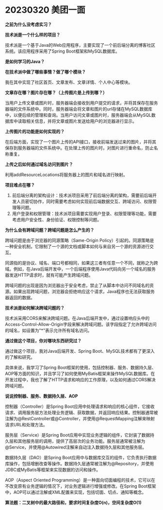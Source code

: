 # 20230320 美团一面

**之前为什么没考虑实习？**

**技术派是一个什么样的项目？**

技术派是一个基于Java的Web应用程序，主要实现了一个前后端分离的博客社区系统。该应用程序采用了Spring Boot框架和MySQL数据库。

**是如何学习的Java？**

**在技术派中做了哪些事情？做了哪个模块？**

我在其中实现了社区首页、文章发布、文章详情、个人中心等模块。

**文章存在哪？图片存在哪？（上传图片是上传到哪？）**

当用户上传文章或图片时，服务器端会接收到用户提交的请求，并将其保存在服务器端的文件系统中。同时，服务器端会将文章和图片的url存储在MySQL数据库中，以便后续的管理和查询。当用户访问文章或图片时，服务器端会从MySQL数据库中读取相关信息，并将文章或图片发送给用户的浏览器进行显示。

**上传图片的功能是如何实现的？**

在后端方面，实现了一个图片上传的API接口，接收前端发送过来的图片，并将其保存到服务器端的文件系统中。在处理上传的图片时，对图片进行重命名，防止名称重复。

**上传之后如何通过域名访问到图片？**

利用addResourceLocations将服务器上的图片和域名进行映射。

**项目难点在哪？**

1. 前后端分离的架构设计：技术派项目采用了前后端分离的架构，需要前后端开发人员密切协作，同时需要考虑如何实现前后端数据交互、跨域访问、权限管理等问题。
2. 用户登录和权限管理：技术派项目需要实现用户登录、权限管理等功能，需要考虑用户安全性、身份验证、权限控制等问题。

**为什么会有跨域问题？跨域问题是怎么产生的？**

跨域问题是由于浏览器的同源策略（Same-Origin Policy）引起的。同源策略是一种安全机制，它限制了一个源的文档或脚本如何与来自另一个源的资源进行交互。

同源指的是协议、域名、端口号都相同，如果这三者有任意一个不同，就称之为跨域。例如，在Java后端开发中，一个后端程序使用Java代码向另一个域名的服务器发送HTTP请求时，就有可能产生跨域问题。

跨域问题的出现是因为浏览器出于安全考虑，禁止了从脚本中访问不同域名的资源。如果出现跨域问题，浏览器会拒绝响应这个请求，Java程序也无法获取服务器返回的数据。

**技术派是如何解决跨域问题的？**

技术派采用CORS来解决跨域问题。在Java后端开发中，通过设置响应头中的Access-Control-Allow-Origin字段来解决跨域问题。该字段指定了允许跨域访问的域名，如设置为"*"表示允许所有域名访问。

**通过做这个项目，你对哪块东西研究过？**

通过做这个项目，我对Java后端开发、Spring Boot、MySQL技术都有了更深入的了解和研究。

具体来说，我学习了Spring Boot框架的使用，包括控制器、服务、数据持久层、AOP等方面的知识，并且学习了如何使用MyBatis框架来操作MySQL数据库。在开发过程中，我也了解了HTTP请求和响应的工作原理，以及如何通过CORS解决跨域问题。

**说说控制器、服务、数据持久层、AOP**

控制器（Controller）是Spring Boot应用中处理请求和响应的核心组件，它接收请求、调用服务层方法处理业务逻辑、获取数据，并返回响应结果。控制器通常被注解为@RestController或@Controller，并使用@RequestMapping注解来映射请求URL和处理方法。

服务层（Service）是Spring Boot应用中实现业务逻辑的组件，它封装了数据持久层和其他服务层的调用，提供了高层次的业务功能。服务层通常被注解为@Service，并使用@Autowired注解来自动注入数据持久层和其他服务层。

数据持久层（DAO）是Spring Boot应用中与数据库交互的组件，它负责执行数据库操作，包括增删改查等操作。数据持久层通常被注解为@Repository，并使用JDBC或MyBatis等框架来实现数据的访问和操作。

AOP（Aspect Oriented Programming）是一种面向切面编程的技术，它可以在不改变原有业务逻辑的情况下，对业务逻辑进行增强或修改。在Spring Boot框架中，AOP可以通过注解或XML配置来实现，包括切面、切点、通知等概念。

**算法题：二叉树中的最大路径和，要求时间复杂度O(n)，空间复杂度O(1)**

